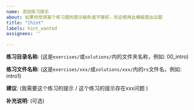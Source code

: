 ```yaml
---
name: 添加练习提示
about: 如果你觉得某个练习题的提示缺失或不够好，欢迎使用此模板提出议题
title: "[hint"
labels: hint_wanted
assignees: ''

---
```


**练习目录名称**: (这是`exercises/`或`solutions/`内的文件夹名称，例如: 00_intro)

**练习文件名称**: (这是`exercises/xxx/`或`solutions/xxx/`内的`rs`文件名，例如: intro1)

**建议**: (我需要这个练习的提示 / 这个练习的提示存在xxx问题 )

**补充说明**: (可选)
